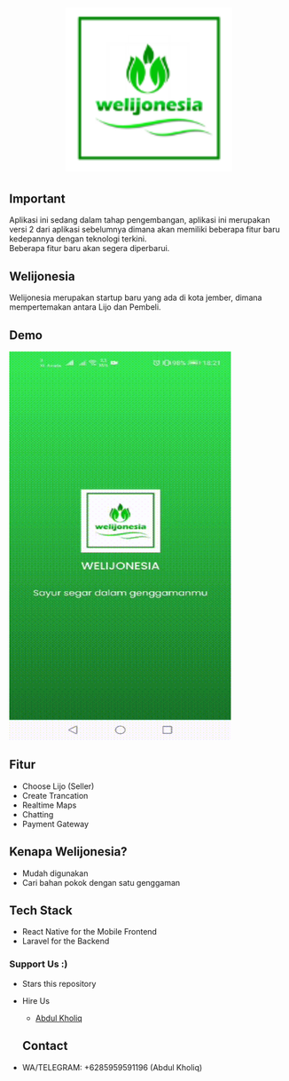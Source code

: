 <h1 align="center">
  <img src="./src/assets/ilustrations/Logo.png" width="300"/><br>
</h1>

## Important

Aplikasi ini sedang dalam tahap pengembangan, aplikasi ini merupakan versi 2 dari aplikasi sebelumnya dimana akan memiliki beberapa fitur baru kedepannya dengan teknologi terkini.
<br>Beberapa fitur baru akan segera diperbarui.

## Welijonesia

Welijonesia merupakan startup baru yang ada di kota jember, dimana mempertemakan antara Lijo dan Pembeli.

## Demo

<p float="left">
  <img src="./demo/welijonesia_demo.gif" width="400" height="700" alt="App Demo"/>
</p>

## Fitur

- Choose Lijo (Seller)
- Create Trancation
- Realtime Maps
- Chatting
- Payment Gateway

## Kenapa Welijonesia?

- Mudah digunakan
- Cari bahan pokok dengan satu genggaman

## Tech Stack

- React Native for the Mobile Frontend
- Laravel for the Backend

### Support Us :)

- Stars this repository
- Hire Us

  - [Abdul Kholiq](https://www.linkedin.com/in/kholiq/)

  ## Contact

- WA/TELEGRAM: +6285959591196 (Abdul Kholiq)

